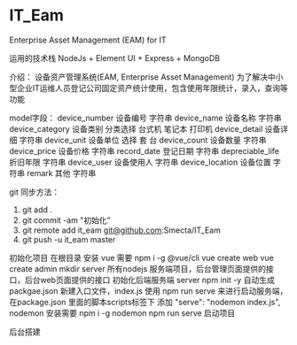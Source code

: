 # IT_Eam
Enterprise Asset Management (EAM) for IT 

运用的技术栈 NodeJs + Element UI + Express + MongoDB

介绍：
设备资产管理系统(EAM, Enterprise Asset Management) 为了解决中小型企业IT运维人员登记公司固定资产统计使用，包含使用年限统计，录入，查询等功能

model字段：
device_number 设备编号   字符串
device_name 设备名称     字符串
device_category 设备类别    分类选择 台式机 笔记本 打印机
device_detail 设备详细      字符串
device_unit 设备单位        选择 套 台 
device_count 设备数量       字符串
device_price 设备价格       字符串
record_date 登记日期        字符串
depreciable_life 折旧年限   字符串
device_user 设备使用人      字符串
device_location 设备位置    字符串
remark 其他                 字符串



git 同步方法：
1. git add .
1. git commit -am "初始化"
1. git remote add it_eam git@github.com:Smecta/IT_Eam
1. git push -u it_eam master

初始化项目
在根目录
安装 vue  需要 npm i -g @vue/cli
vue create web 
vue create admin 
mkdir server
      所有nodejs 服务端项目，后台管理页面提供的接口，后台web页面提供的接口
初始化后端服务端 server 
    npm init -y  自动生成packgae.json
    新建入口文件，index.js
    使用 npm run serve 来进行启动服务端，在package.json 里面的脚本scripts标签下 添加
    "serve": "nodemon index.js",
    nodemon 安装需要 npm i -g nodemon 
    npm run serve 启动项目


后台搭建
  